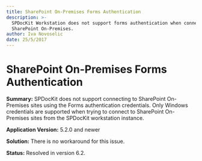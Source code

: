 ```yaml
---
title: SharePoint On-Premises Forms Authentication
description: >-
  SPDocKit Workstation does not support forms authentication when connecting to
  SharePoint On-Premises.
author: Iva Novoselic
date: 25/5/2017
---
```


# SharePoint On-Premises Forms Authentication

**Summary:** SPDocKit does not support connecting to SharePoint On-Premises sites using the Forms authentication credentials. Only Windows credentials are supported when trying to connect to SharePoint On-Premises sites from the SPDocKit workstation instance.

**Application Version:** 5.2.0 and newer

**Solution:** There is no workaround for this issue.

**Status:** Resolved in version 6.2.

